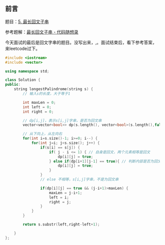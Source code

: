## 前言

题目：[5. 最长回文子串](https://leetcode-cn.com/problems/longest-palindromic-substring/)

参考题解：[最长回文子串 - 代码随想录](https://github.com/youngyangyang04/leetcode-master/blob/master/problems/0005.%E6%9C%80%E9%95%BF%E5%9B%9E%E6%96%87%E5%AD%90%E4%B8%B2.md)

今天面试的最后是回文字串的题目。没写出来，,。面试结束后，看下参考答案，来leetcode过下。

```c++
#include <iostream>
#include <vector>

using namespace std;

class Solution {
public:
    string longestPalindrome(string s) {
        // 输入s的长度，大于等于1

        int maxLen = 0;
        int left = 0;
        int right = 0;

        // dp[i,j]，表示s[i,j]字串，是否为回文串
        vector<vector<bool>> dp(s.length(), vector<bool>(s.length(),false));

        // 从下向上，从左向右
        for(int i=s.size()-1; i>=0; i--) {
            for(int j=i; j<s.size(); j++) {
                if(s[i] == s[j]) {
                    if( j - i <= 1) { // 自身是回文，两个元素相等是回文
                        dp[i][j] = true; 
                    } else if(dp[i+1][j-1] == true){ // 判断内部是否为回文
                        dp[i][j] = true;
                    }
                }
                // else 不相等，s[i,j]字串，不是为回文串

                if(dp[i][j] == true && (j-i+1)>maxLen) {
                    maxLen = j-i+1;
                    left = i;
                    right = j;
                }
            }
        }

        return s.substr(left,right-left+1);

    }
};
```